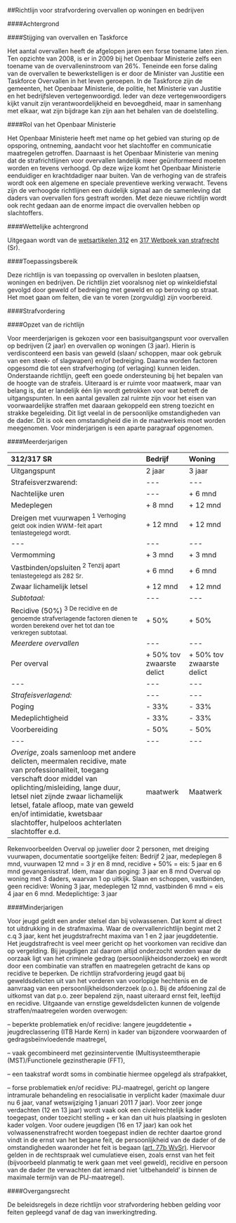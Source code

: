 <meta http-equiv='Content-Type' content='text/html; charset=utf-8' />

##Richtlijn voor strafvordering overvallen op woningen en bedrijven

####Achtergrond

####Stijging van overvallen en Taskforce

Het aantal overvallen heeft de afgelopen jaren een forse toename laten zien. Ten opzichte van 2008, is er in 2009 bij het Openbaar Ministerie zelfs een toename van de overvalleninstroom van 26%. Teneinde een forse daling van de overvallen te bewerkstelligen is er door de Minister van Justitie een Taskforce Overvallen in het leven geroepen. In de Taskforce zijn de gemeenten, het Openbaar Ministerie, de politie, het Ministerie van Justitie en het bedrijfsleven vertegenwoordigd. Ieder van deze vertegenwoordigers kijkt vanuit zijn verantwoordelijkheid en bevoegdheid, maar in samenhang met elkaar, wat zijn bijdrage kan zijn aan het behalen van de doelstelling.    

####Rol van het Openbaar Ministerie

Het Openbaar Ministerie heeft met name op het gebied van sturing op de opsporing, ontneming, aandacht voor het slachtoffer en communicatie maatregelen getroffen. Daarnaast is het Openbaar Ministerie van mening dat de strafrichtlijnen voor overvallen landelijk meer geüniformeerd moeten worden en tevens verhoogd. Op deze wijze komt het Openbaar Ministerie eenduidiger en krachtdadiger naar buiten. Van de verhoging van de strafeis wordt ook een algemene en speciale preventieve werking verwacht. Tevens zijn de verhoogde richtlijnen een duidelijk signaal aan de samenleving dat daders van overvallen fors gestraft worden. Met deze nieuwe richtlijn wordt ook recht gedaan aan de enorme impact die overvallen hebben op slachtoffers.    

####Wettelijke achtergrond

Uitgegaan wordt van de [wetsartikelen 312](../../../../../../../../../../wet/wet/van/3/maart/1881/BWBR0001854/README.md) en [317 Wetboek van strafrecht](../../../../../../../../../../wet/wet/van/3/maart/1881/BWBR0001854/README.md) (Sr).    

####Toepassingsbereik

Deze richtlijn is van toepassing op overvallen in besloten plaatsen, woningen en bedrijven. De richtlijn ziet vooralsnog niet op winkeldiefstal gevolgd door geweld of bedreiging met geweld en op beroving op straat. Het moet gaan om feiten, die van te voren (zorgvuldig) zijn voorbereid.     

####Strafvordering

####Opzet van de richtlijn

Voor meerderjarigen is gekozen voor een basisuitgangspunt voor overvallen op bedrijven (2 jaar) en overvallen op woningen (3 jaar). Hierin is verdisconteerd een basis van geweld (slaan/ schoppen, maar ook gebruik van een steek- of slagwapen) en/of bedreiging. Daarna worden factoren opgesomd die tot een strafverhoging (of verlaging) kunnen leiden. Onderstaande richtlijn, geeft een goede ondersteuning bij het bepalen van de hoogte van de strafeis. Uiteraard is er ruimte voor maatwerk, maar van belang is, dat er landelijk één lijn wordt getrokken voor wat betreft de uitgangspunten. In een aantal gevallen zal ruimte zijn voor het eisen van voorwaardelijke straffen met daaraan gekoppeld een streng toezicht en strakke begeleiding. Dit ligt veelal in de persoonlijke omstandigheden van de dader. Dit is ook een omstandigheid die in de maatwerkeis moet worden meegenomen. Voor minderjarigen is een aparte paragraaf opgenomen.   

####Meerderjarigen

| 312/317 SR  | Bedrijf  | Woning  |
|:---|:---|:---|
| Uitgangspunt  | 2 jaar  | 3 jaar  |
| Strafeisverzwarend:  | --- | --- |
| Nachtelijke uren  | --- | + 6 mnd  |
| Medeplegen  | + 8 mnd  | + 12 mnd  |
| Dreigen met vuurwapen<sup> 1  Verhoging geldt ook indien WWM-feit apart tenlastegelegd wordt.  </sup>   | + 12 mnd  | + 12 mnd  |
| --- | --- | --- |
| Vermomming  | + 3 mnd  | + 3 mnd  |
| Vastbinden/opsluiten<sup> 2  Tenzij apart tenlastegelegd als 282 Sr.  </sup>   | + 6 mnd  | + 6 mnd  |
| Zwaar lichamelijk letsel  | + 12 mnd  | + 12 mnd  |
|  *Subtotaal:*   | --- | --- |
| Recidive (50%)<sup> 3  De recidive en de genoemde strafverlagende factoren dienen te worden berekend over het tot dan toe verkregen subtotaal.  </sup>   | + 50%  | + 50%  |
|  *Meerdere overvallen*   | --- | --- |
| Per overval  | + 50% tov zwaarste delict  | + 50% tov zwaarste delict  |
| --- | --- | --- |
|  *Strafeisverlagend:*   | --- | --- |
| Poging  | - 33%  | - 33%  |
| Medeplichtigheid  | - 33%  | - 33%  |
| Voorbereiding  | - 50%  | - 50%  |
| --- | --- | --- |
|  *Overige*, zoals samenloop met andere delicten, meermalen recidive, mate van professionaliteit, toegang verschaft door middel van oplichting/misleiding, lange duur, letsel niet zijnde zwaar lichamelijk letsel, fatale afloop, mate van geweld en/of intimidatie, kwetsbaar slachtoffer, hulpeloos achterlaten slachtoffer e.d.  | maatwerk  | Maatwerk  |

Rekenvoorbeelden Overval op juwelier door 2 personen, met dreiging vuurwapen, documentatie soortgelijke feiten: Bedrijf 2 jaar, medeplegen 8 mnd, vuurwapen 12 mnd = 3 jr en 8 mnd, recidive + 50% = eis: 5 jaar en 6 mnd gevangenisstraf. Idem, maar dan poging: 3 jaar en 8 mnd Overval op woning met 3 daders, waarvan 1 op uitkijk. Slaan en schoppen, vastbinden, geen recidive: Woning 3 jaar, medeplegen 12 mnd, vastbinden 6 mnd = eis 4 jaar en 6 mnd. Medeplichtige: 3 jaar    

####Minderjarigen

Voor jeugd geldt een ander stelsel dan bij volwassenen. Dat komt al direct tot uitdrukking in de strafmaxima. Waar de overvallenrichtlijn begint met 2 c.q 3 jaar, kent het jeugdstrafrecht maxima van 1 en 2 jaar jeugddetentie. Het jeugdstrafrecht is veel meer gericht op het voorkomen van recidive dan op vergelding. Bij jeugdigen zal daarom altijd onderzocht worden waar de oorzaak ligt van het criminele gedrag (persoonlijkheidsonderzoek) en wordt door een combinatie van straffen en maatregelen getracht de kans op recidive te beperken. De richtlijn strafvordering jeugd gaat bij geweldsdelicten uit van het vorderen van voorlopige hechtenis en de aanvraag van een persoonlijkheidsonderzoek (p.o.). Bij de afdoening zal de uitkomst van dat p.o. zeer bepalend zijn, naast uiteraard ernst feit, leeftijd en recidive. Uitgaande van ernstige geweldsdelicten kunnen de volgende straffen/maatregelen worden overwogen: 

– beperkte problematiek en/of recidive: langere jeugddetentie + jeugdreclassering (ITB Harde Kern) in kader van bijzondere voorwaarden of gedragsbeïnvloedende maatregel,  

– vaak gecombineerd met gezinsinterventie (Multisysteemtherapie (MST)/Functionele gezinstherapie (FFT),  

– een taakstraf wordt soms in combinatie hiermee opgelegd als strafpakket,  

– forse problematiek en/of recidive: PIJ-maatregel, gericht op langere intramurale behandeling en resocialisatie in verplicht kader (maximale duur nu 6 jaar, vanaf wetswijziging 1 januari 2011 7 jaar).   Voor zeer jonge verdachten (12 en 13 jaar) wordt vaak ook een civielrechtelijk kader toegepast, onder toezicht stelling + er kan dan uit huis plaatsing in gesloten kader volgen. Voor oudere jeugdigen (16 en 17 jaar) kan ook het volwassenenstrafrecht worden toegepast indien de rechter daartoe grond vindt in de ernst van het begane feit, de persoonlijkheid van de dader of de omstandigheden waaronder het feit is begaan ([art. 77b WvSr)](../../../../../../../../../../wet/wet/van/3/maart/1881/BWBR0001854/README.md). Hiervoor gelden in de rechtspraak wel cumulatieve eisen, zoals ernst van het feit (bijvoorbeeld planmatig te werk gaan met veel geweld), recidive en persoon van de dader (te verwachten dat iemand niet ‘uitbehandeld’ is binnen de maximale termijn van de PIJ-maatregel).      

####Overgangsrecht

De beleidsregels in deze richtlijn voor strafvordering hebben gelding voor feiten gepleegd vanaf de dag van inwerkingtreding.     
